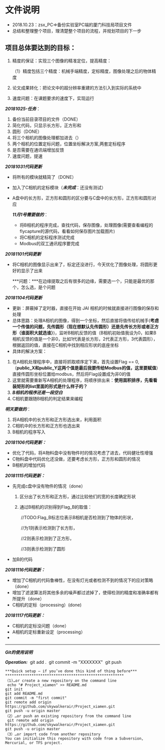 # 文件说明

* 2018.10.23：zsx_PC=>备份实验室PC端的厦门科技局项目文件
* 总结和整理整个项目，理清楚整个项目的流程，并规划项目的下一步

## 项目总体要达到的目标：

1. 精度的保证：实现三个图像的精准定位，提高精度：

   （1）精度包括三个精度：机械手端精度，定标精度，图像处理之后的物体精度

2. 论文成果转化：把论文中的超分辨率重建的方法引入到实际的系统中

3. 速度问题：在课题要求的速度下，实现运行



***20181025-任务***：

1. 备份当前目录项目的文件（DONE）
2. 简化代码，只显示长方形，正方形和
3. 圆形（DONE）
4. 将三个相机的图像处理都加进去（）
5. 两个相机的位置定标问题，位置坐标解决方案,两套定标程序
6. 是否需要在通讯端增加反馈
7. 速度问题，提速



***20181031代码更新***

* 将所有的模块就精简了（DONE）

* 加入了C相机的定标模块（***未完成***：还没有测试）

* A盘中的长方形，正方形和圆形的区分要与C盘中的长方形，正方形和圆形对应

  ***11月1号需要做的***：

  * 将B相机的程序完成，查找代码，保存图像，处理图像(需要查看编程的flycapture的源代码，看看如何保存图片加载图片)
  * 将C相机的定标程序测试完成
  * Modbus的双工通讯程序要完成

***20181101代码更新***

* 将C相机的图像显示出来了，标定还没进行，今天优化了图像处理，将圆形更好的显示了出来

  ***问题：***在边缘提取之后有很多的边缘，需要选一个，只能是最优的那个，怎么选，是个问题

***20181104代码更新***

* 更新：屏蔽掉了定时器，直接在开始 JAI 相机的时候就直接进行图像的保存和处理
* 总体思路：处理A相机的图像，得到一个坐标，然后直接将值传给机械手(**考虑一个传值的问题，先传圆形（现在想默认先传圆形）还是先传长方形或者正方形（谁面积大就选谁）**)，监听B相机反馈的值（B相机初始值我设为0，如果B相机反馈的值是一个非0，比如1代表是长方形，2代表正方形，3代表圆形），根据返回的值，直接在C相机中找到相应形状的底座坐标
* 具体的解决方案：

1. 在A相机处理程序中，直接将抓取顺序定下来，首先设置Flag == 0,（**public_X和public_Y这两个值是最后我要传给Modbus的值，这里要赋值**）直接传圆形坐标位置给modbus，然后将Flag设置成为非0的值
2. 这里就需要重新写A相机的处理程序，将顺序排出来：**使用面积排序，先看看装矩形的list里面的形式是什么样子的？**
3. ***B相机的程序还是一段空白***
4. C相机要跟随B相机的判定结果来编程

***明天要做的***：

1. 将A相机中的长方形和正方形选出来，利用面积
2. C相机中的长方形和正方形也选出来
3. B相机的程序写入

***20181106代码更新：***

* 优化了代码，将A物料盘中没有物件时的情况考虑了进去，代码健壮性增强
* C物料盘中代码优化还没做，还要考虑长方形，正方形和圆形的情况
* B相机的增加代码

***20181115代码更新：***

* 先完成c盘中没有物件的情况（done）

  1. 区分出了长方形和正方形，通过比较他们的宽的长度确定形状

  2. 通过B相机的识别得到Flag_B的取值：

     ​		 //TODO:Flag_B标志位表示B相机是否检测到了物体的形状，

     ​                //为1则表示检测到了长方形，

     ​                //2则表示检测到了正方形，

     ​                //3则表示检测到了圆形

* 加B的代码

***20181116代码更新：***

* 增加了C相机的代码鲁棒性，在没有灯光或者检测不到的情况下的应对策略（done）
* 增加了滤波算法将其他多余的噪声都过滤掉了，使得检测的精度和准确率都有所提升（done）
* C相机的定标（processing）(done)

***20181117代码更新：***

* C相机的定标没问题（done）
* A相机的定标重新设定（processing）
* 













---

***Git的使用说明***

***Operation:***
​	git add .
​	git commit -m "XXXXXXX"
​	git push 

~~~git
***Quick setup — if you’ve done this kind of thing before***
******************************************************
（1)…or create a new repository on the command line
 echo "# Project_xiamen" >> README.md
git init
git add README.md
git commit -m "first commit"
git remote add origin https://github.com/skywalkerair/Project_xiamen.git
git push -u origin master
（2）…or push an existing repository from the command line
 git remote add origin https://github.com/skywalkerair/Project_xiamen.git
git push -u origin master
（3）…or import code from another repository
You can initialize this repository with code from a Subversion, Mercurial, or TFS project.


~~~


